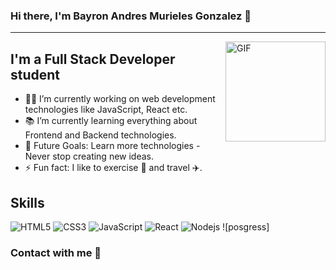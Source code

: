 

### Hi there, I'm Bayron Andres Murieles Gonzalez 👋
---

<img align="right" alt="GIF" height="160px" src="https://media.giphy.com/media/du3J3cXyzhj75IOgvA/giphy.gif" />

## I'm a Full Stack Developer student

- 👨‍💻 I’m currently working on web development technologies like JavaScript, React etc.
- 📚 I’m currently learning everything about Frontend and Backend technologies. 
- 🧠 Future Goals: Learn more technologies - Never stop creating new ideas.
- ⚡ Fun fact: I like to exercise 💪 and travel ✈️.

## Skills

![HTML5](https://img.shields.io/badge/-HTML5-%23E44D27?style=flat-square&logo=html5&logoColor=ffffff)
![CSS3](https://img.shields.io/badge/-CSS3-%231572B6?style=flat-square&logo=css3)
![JavaScript](https://img.shields.io/badge/-JavaScript-%23F7DF1C?style=flat-square&logo=javascript&logoColor=000000&labelColor=%23F7DF1C&color=%23FFCE5A)
![React](https://img.shields.io/badge/-React-61DAFB?style=flat-square&logo=react&logoColor=ffffff)
![Nodejs](https://img.shields.io/badge/-Nodejs-339933?style=flat-square&logo=Node.js&logoColor=ffffff)
![posgress]


### Contact with me 📝


